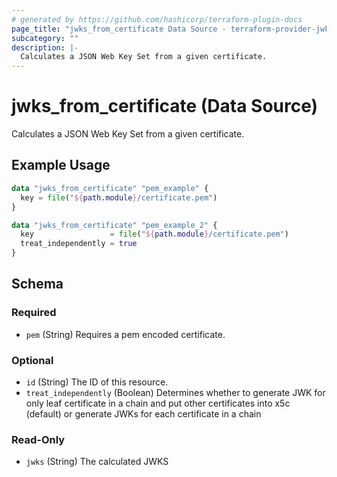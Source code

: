 ```yaml
---
# generated by https://github.com/hashicorp/terraform-plugin-docs
page_title: "jwks_from_certificate Data Source - terraform-provider-jwks"
subcategory: ""
description: |-
  Calculates a JSON Web Key Set from a given certificate.
---
```


# jwks_from_certificate (Data Source)

Calculates a JSON Web Key Set from a given certificate.

## Example Usage

```terraform
data "jwks_from_certificate" "pem_example" {
  key = file("${path.module}/certificate.pem")
}

data "jwks_from_certificate" "pem_example_2" {
  key                 = file("${path.module}/certificate.pem")
  treat_independently = true
}
```

<!-- schema generated by tfplugindocs -->
## Schema

### Required

- `pem` (String) Requires a pem encoded certificate.

### Optional

- `id` (String) The ID of this resource.
- `treat_independently` (Boolean) Determines whether to generate JWK for only leaf certificate in a chain and put other certificates into x5c (default) or generate JWKs for each certificate in a chain

### Read-Only

- `jwks` (String) The calculated JWKS


